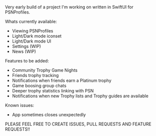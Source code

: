 Very early build of a project I'm working on written in SwiftUI for PSNProfiles.

Whats currently available:
- Viewing PSNProfiles 
- Light/Dark mode iconset
- Light/Dark mode UI
- Settings (WIP)
- News (WIP)

Features to be added:
- Community Trophy Game Nights
- Friends trophy tracking
- Notifications when friends earn a Platinum trophy
- Game boosing group chats
- Deeper trophy statistics linking with PSN
- Notifications when new Trophy lists and Trophy guides are available

Known issues: 
- App sometimes closes unexpectedly

PLEASE FEEL FREE TO CREATE ISSUES, PULL REQUESTS AND FEATURE REQUESTS!!
